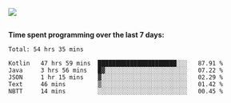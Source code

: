 [![](https://img.shields.io/badge/discord-jonatsp%234844-7289DA?logo=discord)](https://discord.com/users/239510668687048717)

##
**Time spent programming over the last 7 days:**
<!--START_SECTION:waka-->
```text
Total: 54 hrs 35 mins

Kotlin   47 hrs 59 mins  ██████████████████████░░░   87.91 % 
Java     3 hrs 56 mins   █▓░░░░░░░░░░░░░░░░░░░░░░░   07.22 % 
JSON     1 hr 15 mins    ▓░░░░░░░░░░░░░░░░░░░░░░░░   02.29 % 
Text     46 mins         ▒░░░░░░░░░░░░░░░░░░░░░░░░   01.42 % 
NBTT     14 mins         ░░░░░░░░░░░░░░░░░░░░░░░░░   00.45 % 
```
<!--END_SECTION:waka-->
##
